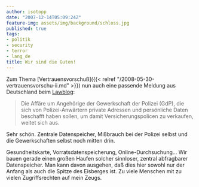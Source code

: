 ```yaml
---
author: isotopp
date: "2007-12-14T05:09:24Z"
feature-img: assets/img/background/schloss.jpg
published: true
tags:
- politik
- security
- terror
- lang_de
title: Wir sind die Guten!
---
```

Zum Thema 
[Vertrauensvorschuß]({{< relref "/2008-05-30-vertrauensvorschu-ii.md" >}})
nun auch eine passende Meldung aus Deutschland beim 
[Lawblog](http://www.lawblog.de/index.php/archives/2007/12/13/privatadressen-aus-dem-polizeicomputer/): 

> Die Affäre um Angehörige der Gewerkschaft der Polizei (GdP), die sich von
> Polizei-Anwärtern private Adressen und persönliche Daten beschafft haben
> sollen, um damit Versicherungspolicen zu verkaufen, weitet sich aus.

Sehr schön. Zentrale Datenspeicher, Mißbrauch bei der Polizei selbst und die
Gewerkschaften selbst noch mitten drin.

Gesundheitskarte, Vorratsdatenspeicherung, Online-Durchsuchung... Wir bauen
gerade einen großen Haufen solcher sinnloser, zentral abfragbarer
Datenspeicher. Man kann davon ausgehen, daß dies hier sowohl nur der Anfang
als auch die Spitze des Eisberges ist. Zu viele Menschen mit zu vielen
Zugriffsrechten auf mein Zeugs.
